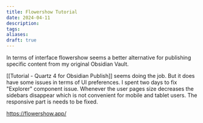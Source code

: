 ```yaml
---
title: Flowershow Tutorial
date: 2024-04-11
description: 
tags: 
aliases: 
draft: true
---
```


In terms of interface flowershow seems a better alternative for publishing specific content from my original Obsidian Vault.

[[Tutorial - Quartz 4 for Obsidian Publish]] seems doing the job. But it does have some issues in terms of UI preferences. I spent two days to fix "Explorer" component issue. Whenever the user pages size decreases the sidebars disappear which is not convenient for mobile and tablet users. The responsive part is needs to be fixed. 

https://flowershow.app/